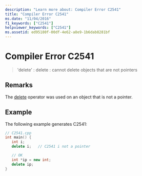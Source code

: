 ```yaml
---
description: "Learn more about: Compiler Error C2541"
title: "Compiler Error C2541"
ms.date: "11/04/2016"
f1_keywords: ["C2541"]
helpviewer_keywords: ["C2541"]
ms.assetid: ed95180f-00df-4e62-a8e9-1b6dab8281bf
---
```

# Compiler Error C2541

> 'delete' : delete : cannot delete objects that are not pointers

## Remarks

The [delete](../../cpp/delete-operator-cpp.md) operator was used on an object that is not a pointer.

## Example

The following example generates C2541:

```cpp
// C2541.cpp
int main() {
   int i;
   delete i;   // C2541 i not a pointer

   // OK
   int *ip = new int;
   delete ip;
}
```

